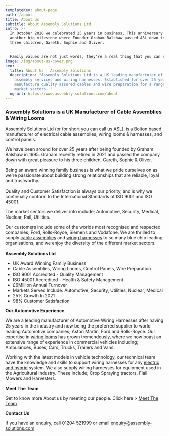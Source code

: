 ```yaml
---
templateKey: about-page
path: /about
title: About us
subtitle: About Assembly Solutions Ltd
intro: >-
  In October 2020 we celebrated 25 years in business. This anniversary followed
  another big milestone where Founder Graham Balshaw passed ASL down to his
  three children, Gareth, Sophie and Oliver.


  Family values are not just words, they're a real thing that you can see when walking around the factory. We work together as a team, sharing the same vision, values and goals.
image: /img/about-us-cover.png
seo:
  title: About Us | Assembly Solutions
  description: "Assembly Solutions Ltd is a UK leading manufacturer of cable
    assembly services and wiring harnesses. Established for over 25 years, we
    manufacture quality assured cables and wire preparation for a range of
    market sectors. "
  og-url: https://www.assembly-solutions.com/about
---
```

### Assembly Solutions is a UK Manufacturer of Cable Assemblies & Wiring Looms

Assembly Solutions Ltd (or for short you can call us ASL), is a Bolton based manufacturer of electrical cable assemblies, wiring looms & harnesses, and control panels.

We have been around for over 25 years after being founded by Graham Balshaw in 1995. Graham recently retired in 2021 and passed the company down with great pleasure to his three children, Gareth, Sophie & Oliver.

Being an award winning family business is what we pride ourselves on as we're passionate about building strong relationships that are reliable, loyal and trustworthy.\
\
Quality and Customer Satisfaction is always our priority, and is why we continually conform to the International Standards of ISO 9001 and ISO 45001. 

The market sectors we deliver into include; Automotive, Security, Medical, Nuclear, Rail, Utilities.

Our customers include some of the worlds most recognised and respected companies; Ford, Rolls-Royce, Siemens and Vodafone. We are thrilled to supply [cable assemblies](https://www.assembly-solutions.com/cable-assemblies) and [wiring harnesses](https://www.assembly-solutions.com/wiring-harness) to so many blue chip leading organisations, and we enjoy the diversity of the different market sectors.\
\
**Assembly Solutions Ltd**

* UK Award Winning Family Business
* Cable Assemblies, Wiring Looms, Control Panels, Wire Preparation
* ISO 9001 Accredited - Quality Management
* ISO 45001 Accredited - Health & Safety Management
* £6Million Annual Turnover
* Markets Served Include: Automotive, Security, Utilities, Nuclear, Medical
* 25% Growth In 2021
* 98% Customer Satisfaction

**Our Automotive Experience**

We are a leading manufacturer of Automotive Wiring Harnesses after having 25 years in the industry and now being the preferred supplier to world leading Automotive companies; Aston Martin, Ford and Rolls-Royce. Our expertise in [wiring looms](https://www.assembly-solutions.com/wiring-loom) has grown tremendously, where we now boast an extensive range of experience in commercial vehicles including; Ambulances, Buses, Cars, Trucks, Trailers and Vans.

Working with the latest models in vehicle technology, our technical team have the knowledge and skills to support wiring harnesses for any [electric and hybrid](https://www.assembly-solutions.com/electric-vehicle-and-hybrid-vehicle-wiring-harnesses) system. We also supply wiring harnesses for equipment used in the Agricultural Industry. These include; Crop Spraying tractors, Flail Mowers and Harvesters.

**Meet The Team**

Get to know more About us by meeting our people. Click here > [Meet The Team](https://www.assembly-solutions.com/team)

**Contact Us**

If you have an enquiry, call 01204 521999 or email enquiry@assembly-solutions.com